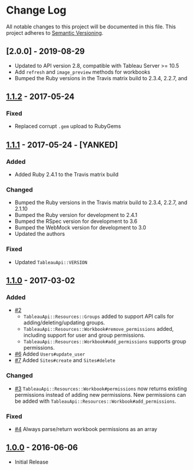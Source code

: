 # Change Log

All notable changes to this project will be documented in this file.
This project adheres to [Semantic Versioning](http://semver.org/).

## [2.0.0] - 2019-08-29

- Updated to API version 2.8, compatible with Tableau Server >= 10.5
- Add `refresh` and `image_preview` methods for workbooks
- Bumped the Ruby versions in the Travis matrix build to 2.3.4, 2.2.7, and

## [1.1.2] - 2017-05-24

### Fixed

- Replaced corrupt `.gem` upload to RubyGems

## [1.1.1] - 2017-05-24 - [YANKED]

### Added

- Added Ruby 2.4.1 to the Travis matrix build

### Changed

- Bumped the Ruby versions in the Travis matrix build to 2.3.4, 2.2.7, and
  2.1.10
- Bumped the Ruby version for development to 2.4.1
- Bumped the RSpec version for development to 3.6
- Bumped the WebMock version for development to 3.0
- Updated the authors

### Fixed

- Updated `TableauApi::VERSION`

## [1.1.0] - 2017-03-02

### Added

- [#2](https://github.com/civisanalytics/tableau_api/pull/2)
  - `TableauApi::Resources::Groups` added to support API calls for
    adding/deleting/updating groups.
  - `TableauApi::Resources::Workbook#remove_permissions` added, including
    support for user and group permissions.
  - `TableauApi::Resources::Workbook#add_permissions` supports group
    permissions.
- [#6](https://github.com/civisanalytics/tableau_api/pull/6)
  Added `Users#update_user`
- [#7](https://github.com/civisanalytics/tableau_api/pull/7)
  Added `Sites#create` and `Sites#delete`

### Changed

- [#3](https://github.com/civisanalytics/tableau_api/pull/3)
  `TableauApi::Resources::Workbook#permissions` now returns existing permissions
  instead of adding new permissions. New permissions can be added with
  `TableauApi::Resources::Workbook#add_permissions`.

### Fixed

- [#4](https://github.com/civisanalytics/tableau_api/pull/4)
  Always parse/return workbook permissions as an array

## [1.0.0] - 2016-06-06

- Initial Release

[Unreleased]: https://github.com/civisanalytics/tableau_api/compare/v1.1.2...HEAD
[1.1.2]: https://github.com/civisanalytics/tableau_api/compare/v1.1.1...v1.1.2
[1.1.1]: https://github.com/civisanalytics/tableau_api/compare/v1.1.0...v1.1.1
[1.1.0]: https://github.com/civisanalytics/tableau_api/compare/v1.0.0...v1.1.0
[1.0.0]: https://github.com/civisanalytics/tableau_api/tree/v1.0.0
